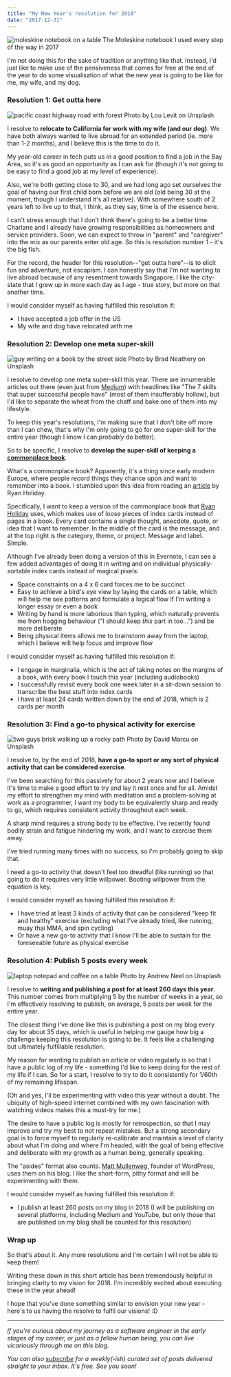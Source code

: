 ```yaml
---
title: "My New Year's resolution for 2018"
date: "2017-12-31"
---
```


![moleskine notebook on a table](images/20171216-notebook-nickang-blog-768x1024.jpg) The Moleskine notebook I used every step of the way in 2017

I'm not doing this for the sake of tradition or anything like that. Instead, I'd just like to make use of the pensiveness that comes for free at the end of the year to do some visualisation of what the new year is going to be like for me, my wife, and my dog.

### Resolution 1: Get outta here

![pacific coast highway road with forest](images/pacific-coast-highway-road-with-forest-1024x683.jpg) Photo by Lou Levit on Unsplash

I resolve to **relocate to California for work with my wife (and our dog)**. We have both always wanted to live abroad for an extended period (ie. more than 1-2 months), and I believe this is the time to do it.

My year-old career in tech puts us in a good position to find a job in the Bay Area, so it's as good an opportunity as I can ask for (though it's not going to be easy to find a good job at my level of experience).

Also, we're both getting close to 30, and we had long ago set ourselves the goal of having our first child born before we are old (old being 30 at the moment, though I understand it's all relative). With somewhere south of 2 years left to live up to that, I think, as they say, time is of the essence here.

I can't stress enough that I don't think there's going to be a better time. Charlane and I already have growing responsibilities as homeowners and service providers. Soon, we can expect to throw in "parent" and "caregiver" into the mix as our parents enter old age. So this is resolution number 1 - it's the big fish.

For the record, the header for this resolution--"get outta here"--is to elicit fun and adventure, not escapism. I can honestly say that I'm not wanting to live abroad because of any resentment towards Singapore. I like the city-state that I grew up in more each day as I age - true story, but more on that another time.

I would consider myself as having fulfilled this resolution if:

- I have accepted a job offer in the US
- My wife and dog have relocated with me

### Resolution 2: Develop one meta super-skill

![guy writing on a book by the street side](images/brad-neathery-258926-1024x768.jpg) Photo by Brad Neathery on Unsplash

I resolve to develop one meta super-skill this year. There are innumerable articles out there (even just from [Medium](https://medium.com)) with headlines like "The 7 skills that super successful people have" (most of them insufferably hollow), but I'd like to separate the wheat from the chaff and bake one of them into my lifestyle.

To keep this year's resolutions, I'm making sure that I don't bite off more than I can chew, that's why I'm only going to go for one super-skill for the entire year (though I know I can _probably_ do better).

So to be specific, I resolve to **develop the super-skill of keeping a [commonplace book](https://en.wikipedia.org/wiki/Commonplace_book)**.

What's a commonplace book? Apparently, it's a thing since early modern Europe, where people record things they chance upon and want to remember into a book. I stumbled upon this idea from reading an [article](https://ryanholiday.net/how-and-why-to-keep-a-commonplace-book/) by Ryan Holiday.

Specifically, I want to keep a version of the commonplace book that [Ryan Holiday](https://ryanholiday.net/) uses, which makes use of loose pieces of index cards instead of pages in a book. Every card contains a single thought, anecdote, quote, or idea that I want to remember. In the middle of the card is the message, and at the top right is the category, theme, or project. Message and label. Simple.

Although I've already been doing a version of this in Evernote, I can see a few added advantages of doing it in writing and on individual physically-sortable index cards instead of magical pixels:

- Space constraints on a 4 x 6 card forces me to be succinct
- Easy to achieve a bird's eye view by laying the cards on a table, which will help me see patterns and formulate a logical flow if I'm writing a longer essay or even a book
- Writing by hand is more laborious than typing, which naturally prevents me from hogging behaviour ("I should keep _this_ part in too...") and be more deliberate
- Being physical items allows me to brainstorm away from the laptop, which I believe will help focus and improve flow

I would consider myself as having fulfilled this resolution if:

- I engage in marginalia, which is the act of taking notes on the margins of a book, with every book I touch this year (including audiobooks)
- I successfully revisit every book one week later in a sit-down session to transcribe the best stuff into index cards
- I have at least 24 cards written down by the end of 2018, which is 2 cards per month

### Resolution 3: Find a go-to physical activity for exercise

![two guys brisk walking up a rocky path](images/david-marcu-69433-1024x680.jpg) Photo by David Marcu on Unsplash

I resolve to, by the end of 2018, **have a go-to sport or any sort of physical activity that can be considered exercise**.

I've been searching for this passively for about 2 years now and I believe it's time to make a good effort to try and lay it rest once and for all. Amidst my effort to strengthen my mind with meditation and a problem-solving at work as a programmer, I want my body to be equivalently sharp and ready to go, which requires consistent activity throughout each week.

A sharp mind requires a strong body to be effective. I've recently found bodily strain and fatigue hindering my work, and I want to exercise them away.

I've tried running many times with no success, so I'm probably going to skip that.

I need a go-to activity that doesn't feel too dreadful (like running) so that going to do it requires very little willpower. Booting willpower from the equation is key.

I would consider myself as having fulfilled this resolution if:

- I have tried at least 3 kinds of activity that can be considered "keep fit and healthy" exercise (excluding what I've already tried, like running, muay thai MMA, and spin cycling)
- Or have a new go-to activity that I know I'll be able to sustain for the foreseeable future as physical exercise

### Resolution 4: Publish 5 posts every week

![laptop notepad and coffee on a table](images/andrew-neel-308138-1024x683.jpg) Photo by Andrew Neel on Unsplash

I resolve to **writing and publishing a post for at least 260 days this year**. This number comes from multiplying 5 by the number of weeks in a year, so I'm effectively resolving to publish, on average, 5 posts per week for the entire year.

The closest thing I've done like this is publishing a post on my blog every day for about 35 days, which is useful in helping me gauge how big a challenge keeping this resolution is going to be. It feels like a challenging but ultimately fulfillable resolution.

My reason for wanting to publish an article or video regularly is so that I have a public log of my life - something I'd like to keep doing for the rest of my life if I can. So for a start, I resolve to try to do it consistently for 1/60th of my remaining lifespan.

(Oh and yes, I'll be experimenting with video this year without a doubt. The ubiquity of high-speed internet combined with my own fascination with watching videos makes this a must-try for me.)

The desire to have a public log is mostly for retrospection, so that I may improve and try my best to not repeat mistakes. But a strong secondary goal is to force myself to regularly re-calibrate and maintain a level of clarity about what I'm doing and where I'm headed, with the goal of being effective and deliberate with my growth as a human being, generally speaking.

The "asides" format also counts. [Matt Mullenweg](https://ma.tt/), founder of WordPress, uses them on his blog. I like the short-form, pithy format and will be experimenting with them.

I would consider myself as having fulfilled this resolution if:

- I publish at least 260 posts on my blog in 2018 (I will be publishing on several platforms, including Medium and YouTube, but only those that are published on my blog shall be counted for this resolution)

### Wrap up

So that's about it. Any more resolutions and I'm certain I will not be able to keep them!

Writing these down in this short article has been tremendously helpful in bringing clarity to my vision for 2018. I'm incredibly excited about executing these in the year ahead!

I hope that you've done something similar to envision your new year - here's to us having the resolve to fulfil our visions! :D

* * *

_If you're curious about my journey as a software engineer in the early stages of my career, or just as a fellow human being, you can live vicariously through me on this blog._

_You can also [subscribe](http://eepurl.com/c7xfID) for a weekly(-ish) curated set of posts delivered straight to your inbox. It's free. See you soon!_
